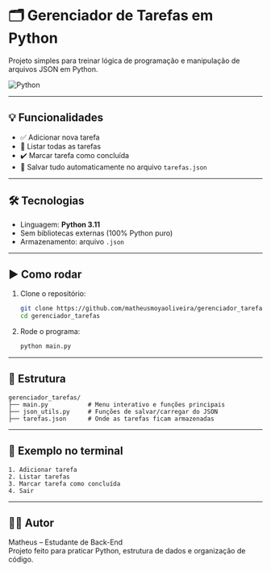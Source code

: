 # 🗂️ Gerenciador de Tarefas em Python

Projeto simples para treinar lógica de programação e manipulação de arquivos JSON em Python.

![Python](https://img.shields.io/badge/Python-3.11-blue)

---

## 💡 Funcionalidades

- ✅ Adicionar nova tarefa  
- 📃 Listar todas as tarefas  
- ✔️ Marcar tarefa como concluída  
- 💾 Salvar tudo automaticamente no arquivo `tarefas.json`

---

## 🛠️ Tecnologias

- Linguagem: **Python 3.11**
- Sem bibliotecas externas (100% Python puro)
- Armazenamento: arquivo `.json`

---

## ▶️ Como rodar

1. Clone o repositório:
   ```bash
   git clone https://github.com/matheusmoyaoliveira/gerenciador_tarefas.git
   cd gerenciador_tarefas
   ```

2. Rode o programa:
   ```bash
   python main.py
   ```

---

## 📁 Estrutura

```
gerenciador_tarefas/
├── main.py           # Menu interativo e funções principais
├── json_utils.py     # Funções de salvar/carregar do JSON
├── tarefas.json      # Onde as tarefas ficam armazenadas
```

---

## 📸 Exemplo no terminal

```
1. Adicionar tarefa
2. Listar tarefas
3. Marcar tarefa como concluída
4. Sair
```

---

## 👨‍💻 Autor

Matheus – Estudante de Back-End  
Projeto feito para praticar Python, estrutura de dados e organização de código.
